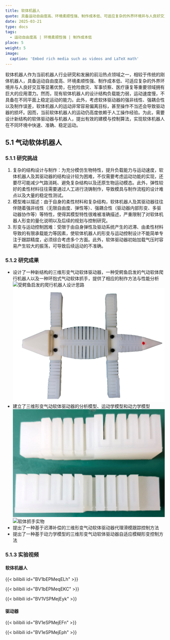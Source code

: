 ```yaml
---
title: 软体机器人
quote: 具备运动自由度高、环境柔顺性强、制作成本低、可适应复杂的外界环境并与人良好交互等显著优势，在抢险救灾、军事侦察、医疗康复等重要领域拥有巨大的应用潜力.
date: 2025-03-21
type: docs
tags:
  - 运动自由度高 | 环境柔顺性强 | 制作成本低
place: 5
weight: 5
image:
  caption: 'Embed rich media such as videos and LaTeX math'
---
```

<!--more-->

软体机器人作为当前机器人行业研究和发展的前沿热点领域之一，相较于传统的刚体机器人，具备运动自由度高、环境柔顺性强、制作成本低、可适应复杂的外界环境并与人良好交互等显著优势，在抢险救灾、军事侦察、医疗康复等重要领域拥有巨大的应用潜力。然而，现有软体机器人的设计结构负载能力弱，运动速度慢，不具备在不同平面上稳定运动的能力。此外，考虑软体驱动器的强非线性、强耦合性以及制作误差，软体机器人的运动非常容易偏离目标，甚至操作不当还会导致驱动器的损坏。因而，当前软体机器人的运动仍高度依赖于人工操作经验。为此，需要设计新结构的软体驱动器与机器人，提出有效的建模与控制算法，实现软体机器人在不同环境中快速、准确、稳定运动。

## 5.1 气动软体机器人

### 5.1.1 研究挑战

1. 复杂的结构设计与制作：为充分模仿生物特性，提升负载能力与运动速度，软体机器人及其驱动器的结构设计较为困难，不仅需要考虑运动功能的实现，还要尽可能减少气路消耗、避免复杂结构以及还原生物运动模态。此外，弹性较好的柔性材料往往需要通过人工进行浇铸制作，导致模具与制作流程的设计难点以及大量的稳定性测试。
2. 模型难以描述：由于自身的柔性材料和复杂结构，软体机器人及其驱动器往往伴随着强非线性（无限自由度、弹性等）、强耦合性（驱动器内部形变、多驱动器协作等）等特性，使得其模型特性很难被准确描述，严重限制了对软体机器人形变的量化说明以及后续的规划与控制研究。
3. 形变与运动控制困难：受限于由自身弹性及驱动系统产生的迟滞、由柔性材料导致的有限承载能力等因素，使软体机器人的形变与运动控制设计不能简单专注于跟踪精度，必须综合考虑多个方面。此外，软体驱动器初始加载气压时容易产生较大的振荡，可导致后续运动的不准确。

### 5.1.2 研究成果

- 设计了一种新结构的三维形变气动软体驱动器，一种受鳄鱼启发的气动软体爬行机器人以及一种环抱式气动软体抓手，提供了相应的制作方法与性能分析
![受鳄鱼启发的爬行机器人设计思路](受鳄鱼启发的爬行机器人设计思路.png)
![爬行机器人实物](爬行机器人实物.png)
- 建立了三维形变气动软体驱动器的分析模型、运动学模型和动力学模型
![三维形变气动软体驱动器实物](三维形变气动软体驱动器实物.jpg)
![软体抓手实物](软体抓手实物.png)
- 提出了一种基于迟滞补偿的三维形变气动软体驱动器代理滑模跟踪控制方法
- 提出了一种基于动力学模型的三维形变气动软体驱动器自适应模糊形变控制方法

### 5.1.3 实验视频

#### 软体机器人

{{< bilibili id="BV1bEPMeqELh" >}}

{{< bilibili id="BV1bEPMeqEKC" >}}

{{< bilibili id="BV1VSPMejEyk" >}}

#### 驱动器

{{< bilibili id="BV1eSPMejEFn" >}}

{{< bilibili id="BV1eSPMejEph" >}}